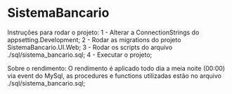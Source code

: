 # SistemaBancario

Instruções para rodar o projeto:
1 - Alterar a ConnectionStrings do appsetting.Development;
2 - Rodar as migrations do projeto SistemaBancario.UI.Web;
3 - Rodar os scripts do arquivo ./sql/sistema_bancario.sql;
4 - Executar o projeto;

Sobre o rendimento:
O rendimento é aplicado todo dia a meia noite (00:00) via event do MySql, as procedures e functions utilizadas estão no arquivo ./sql/sistema_bancario.sql;
